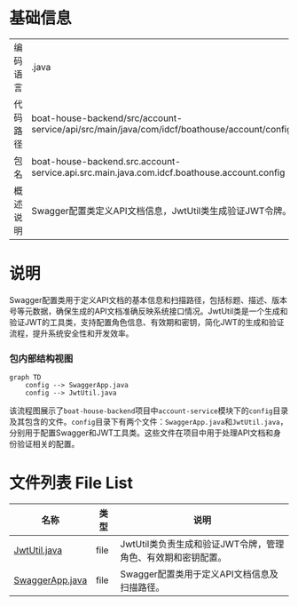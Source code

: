 # 基础信息

|      |      |
|------|------|
| 编码语言 | .java |
| 代码路径 | boat-house-backend/src/account-service/api/src/main/java/com/idcf/boathouse/account/config |
| 包名 | boat-house-backend.src.account-service.api.src.main.java.com.idcf.boathouse.account.config |
| 概述说明 | Swagger配置类定义API文档信息，JwtUtil类生成验证JWT令牌。 |

# 说明

Swagger配置类用于定义API文档的基本信息和扫描路径，包括标题、描述、版本号等元数据，确保生成的API文档准确反映系统接口情况。JwtUtil类是一个生成和验证JWT的工具类，支持配置角色信息、有效期和密钥，简化JWT的生成和验证流程，提升系统安全性和开发效率。


### 包内部结构视图

```mermaid
graph TD
    config --> SwaggerApp.java
    config --> JwtUtil.java
```

该流程图展示了`boat-house-backend`项目中`account-service`模块下的`config`目录及其包含的文件。`config`目录下有两个文件：`SwaggerApp.java`和`JwtUtil.java`，分别用于配置Swagger和JWT工具类。这些文件在项目中用于处理API文档和身份验证相关的配置。

# 文件列表 File List

| 名称   | 类型  | 说明 |
|-------|------|-------------|
| [JwtUtil.java](JwtUtil.md) | file | JwtUtil类负责生成和验证JWT令牌，管理角色、有效期和密钥配置。 |
| [SwaggerApp.java](SwaggerApp.md) | file | Swagger配置类用于定义API文档信息及扫描路径。 |



